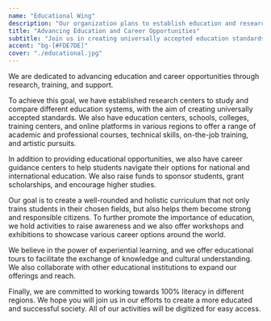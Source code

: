 ```yaml
---
name: "Educational Wing"
description: "Our organization plans to establish education and research centers to study education systems, as well as provide academic studies, professional courses, and other skills in various formats."
title: "Advancing Education and Career Opportunities"
subtitle: "Join us in creating universally accepted education standards and supporting students on their career paths"
accent: "bg-[#FDE7DE]"
cover: "./educational.jpg"
---
```


We are dedicated to advancing education and career opportunities through research, training, and support.

To achieve this goal, we have established research centers to study and compare different education systems, with the aim of creating universally accepted standards. We also have education centers, schools, colleges, training centers, and online platforms in various regions to offer a range of academic and professional courses, technical skills, on-the-job training, and artistic pursuits.

In addition to providing educational opportunities, we also have career guidance centers to help students navigate their options for national and international education. We also raise funds to sponsor students, grant scholarships, and encourage higher studies.

Our goal is to create a well-rounded and holistic curriculum that not only trains students in their chosen fields, but also helps them become strong and responsible citizens. To further promote the importance of education, we hold activities to raise awareness and we also offer workshops and exhibitions to showcase various career options around the world.

We believe in the power of experiential learning, and we offer educational tours to facilitate the exchange of knowledge and cultural understanding. We also collaborate with other educational institutions to expand our offerings and reach.

Finally, we are committed to working towards 100% literacy in different regions. We hope you will join us in our efforts to create a more educated and successful society. All of our activities will be digitized for easy access.
